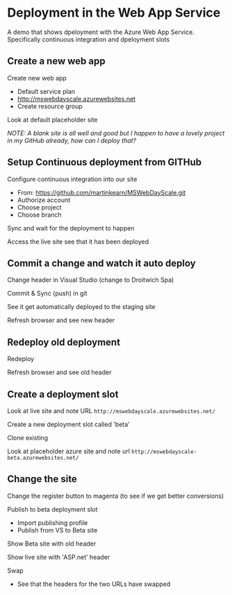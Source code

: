 
# Deployment in the Web App Service
A demo that shows dpeloyment with the Azure Web App Service. Specifically continuous integration and dpeloyment slots

## Create a new web app

Create new web app
* Default service plan
* http://mswebdayscale.azurewebsites.net
* Create resource group

Look at default placeholder site

*NOTE: A blank site is all well and good but I happen to have a lovely project in my GitHub already, how can I deploy that?*
 
## Setup Continuous deployment from GITHub
Configure continuous integration into our site
* From: https://github.com/martinkearn/MSWebDayScale.git
* Authorize account
* Choose project 
* Choose branch

Sync and wait for the deployment to happen
	
Access the live site see that it has been deployed

## Commit a change and watch it auto deploy
Change header in Visual Studio (change to Droitwich Spa)

Commit & Sync (push) in git

See it get automatically deployed to the staging site

Refresh browser and see new header

## Redeploy old deployment
Redeploy

Refresh browser and see old header

## Create a deployment slot
Look at live site and note URL `http://mswebdayscale.azurewebsites.net/`

Create a new deployment slot called 'beta'

Clone existing

Look at placeholder azure site and note url `http://mswebdayscale-beta.azurewebsites.net/`

## Change the site
Change the register button to magenta (to see if we get better conversions)

Publish to beta deployment slot
* Import publishing profile
* Publish from VS to Beta site

Show Beta site with old header

Show live site with 'ASP.net' header

Swap
* See that the headers for the two URLs have swapped